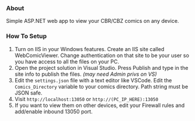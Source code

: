 ### About
Simple ASP.NET web app to view your CBR/CBZ comics on any device.

### How To Setup
1. Turn on IIS in your Windows features. Create an IIS site called WebComicViewer. Change authentication on that site to be your user so you have access to all the files on your PC.
2. Open the project solution in Visual Studio. Press Publish and type in the site info to publish the files. _(may need Admin privs on VS)_
3. Edit the `settings.json` file with a text editor like VSCode. Edit the `Comics_Directory` variable to your comics directory. Path string must be JSON safe.
4. Visit `http://localhost:13050` or `http://(PC_IP_HERE):13050`
5. If you want to view them on other devices, edit your Firewall rules and add/enable inbound 13050 port.